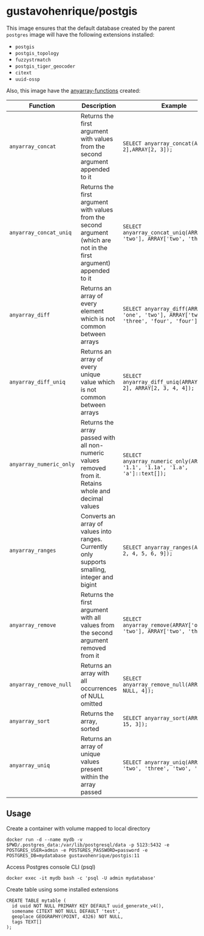 # gustavohenrique/postgis

This image ensures that the default database created by the parent `postgres` image will have the following extensions installed:

* `postgis`
* `postgis_topology`
* `fuzzystrmatch`
* `postgis_tiger_geocoder`
* `citext`
* `uuid-ossp`

Also, this image have the [anyarray-functions](https://github.com/JDBurnZ/postgresql-anyarray) created:

| Function | Description | Example | Expected |
|----------|-------------|---------|----------|
|`anyarray_concat`|Returns the first argument with values from the second argument appended to it|`SELECT anyarray_concat(ARRAY[1, 2],ARRAY[2, 3]);`|{1,2,2,3}|
|`anyarray_concat_uniq`|Returns the first argument with values from the second argument (which are not in the first argument) appended to it|`SELECT anyarray_concat_uniq(ARRAY['one', 'two'], ARRAY['two', 'three']);`|{one,two,three}|
|`anyarray_diff`|Returns an array of every element which is not common between arrays|`SELECT anyarray_diff(ARRAY['one', 'one', 'two'], ARRAY['two', 'three', 'four', 'four']);`|{one,one,three,four,four}|
|`anyarray_diff_uniq`|Returns an array of every unique value which is not common between arrays|`SELECT anyarray_diff_uniq(ARRAY[1, 1, 2], ARRAY[2, 3, 4, 4]);`|{1,3,4}|
|`anyarray_numeric_only`|Returns the array passed with all non-numeric values removed from it. Retains whole and decimal values|`SELECT anyarray_numeric_only(ARRAY['1', '1.1', '1.1a', '1.a', 'a']::text[]);`|{1,1.1}|
|`anyarray_ranges`|Converts an array of values into ranges. Currently only supports smalling, integer and bigint|`SELECT anyarray_ranges(ARRAY[1, 2, 4, 5, 6, 9]);`|{1-2,4-6,9}|
|`anyarray_remove`|Returns the first argument with all values from the second argument removed from it|`SELECT anyarray_remove(ARRAY['one', 'two'], ARRAY['two', 'three']);`|{one}|
|`anyarray_remove_null`|Returns an array with all occurrences of NULL omitted|`SELECT anyarray_remove_null(ARRAY[1, 2, NULL, 4]);`|{1,2,4}|
|`anyarray_sort`|Returns the array, sorted|`SELECT anyarray_sort(ARRAY[1, 46, 15, 3]);`|{1,3,15,46}|
|`anyarray_uniq`|Returns an array of unique values present within the array passed|`SELECT anyarray_uniq(ARRAY['one', 'two', 'three', 'two', 'one']);`|{one,two,three}|

## Usage

Create a container with volume mapped to local directory

```
docker run -d --name mydb -v $PWD/.postgres_data:/var/lib/postgresql/data -p 5123:5432 -e POSTGRES_USER=admin -e POSTGRES_PASSWORD=password -e POSTGRES_DB=mydatabase gustavohenrique/postgis:11
```

Access Postgres console CLI (psql)

```
docker exec -it mydb bash -c 'psql -U admin mydatabase'
```

Create table using some installed extensions

```
CREATE TABLE mytable (
  id uuid NOT NULL PRIMARY KEY DEFAULT uuid_generate_v4(),
  somename CITEXT NOT NULL DEFAULT 'test',
  geoplace GEOGRAPHY(POINT, 4326) NOT NULL,
  tags TEXT[]
);
```

